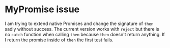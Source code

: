# MyPromise issue

I am trying to extend native Promises and change the signature of `then` sadly without success. The current version works with `reject` but there is no `catch` function when calling `then` because `then` doesn't return anything. If I return the promise inside of `then` the first test fails.
